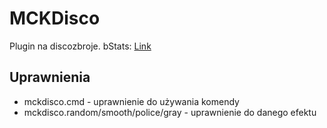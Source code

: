 # MCKDisco
Plugin na discozbroje. bStats: [Link](https://bstats.org/plugin/bukkit/MCKDisco/7249)

## Uprawnienia
* mckdisco.cmd - uprawnienie do używania komendy
* mckdisco.random/smooth/police/gray - uprawnienie do danego efektu

